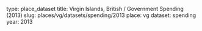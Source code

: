 type: place_dataset
title: Virgin Islands, British / Government Spending (2013)
slug: places/vg/datasets/spending/2013
place: vg
dataset: spending
year: 2013
